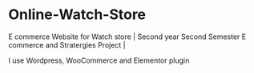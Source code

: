 # Online-Watch-Store
E commerce Website for Watch store |
Second year Second Semester E commerce and Stratergies Project | 

I use Wordpress, WooCommerce and Elementor plugin
